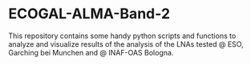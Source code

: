 # ECOGAL-ALMA-Band-2
This repository contains some handy python scripts and functions to analyze and visualize results of the analysis of the LNAs tested @ ESO, Garching bei Munchen and @ INAF-OAS Bologna.
